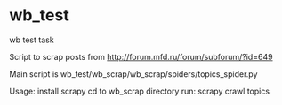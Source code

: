 # wb_test
wb test task

Script to scrap posts from http://forum.mfd.ru/forum/subforum/?id=649

Main script is wb_test/wb_scrap/wb_scrap/spiders/topics_spider.py

Usage:
install scrapy
cd to wb_scrap directory
run: scrapy crawl topics 

